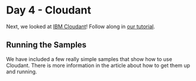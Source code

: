 # Day 4 - Cloudant
Next, we looked at [IBM Cloudant](https://cloudant.com/)! Follow along in [our tutorial](https://developer.ibm.com/clouddataservices/2016/10/27/7-databases-7-days-cloudant/).

## Running the Samples

We have included a few really simple samples that show how to use Cloudant. There is more information in the article about how to get them up and running.
